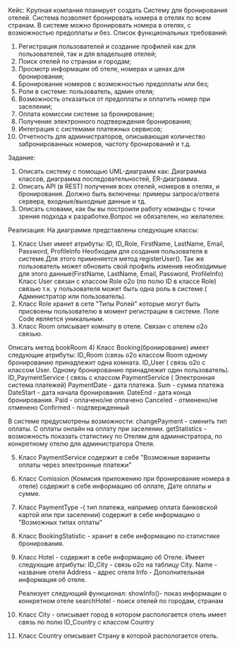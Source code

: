Кейс:
Крупная компания планирует создать Систему для бронирования отелей. Система позволяет бронировать номера в отелях по всем странам. В системе можно бронировать номера в отелях, с возможностью предоплаты и без.
Список функциональных требований:
1. Регистрация пользователей и создание профилей как для пользователей, так и для владельцев отелей;
2. Поиск отелей по странам и городам;
3. Просмотр информации об отеле, номерах и ценах для бронирования;
4. Бронирование номеров с возможностью предоплаты или без;
5. Роли в системе: пользователь, админ отеля;
6. Возможность отказаться от предоплаты и оплатить номер при заселении;
7. Оплата комиссии системе за бронирование;
8. Получение электронного подтверждения бронирования;
9. Интеграция с системами платежных сервисов;
10. Отчетность для администраторов, описывающая количество забронированных номеров, частоту бронирований и т.д.

Задание:
1.	Описать систему с помощью UML-диаграмм как: Диаграмма классов, диаграмма последовательностей, ER-диаграмма.
2.	Описать API (в REST) получения всех отелей, номеров в отелях, и бронирования. Должно быть включены: примеры запроса/ответа сервера, входные/выходные данные и тд.
3.	Описать словами, как бы вы построили работу команды с точки зрения подхода к разработке.Вопрос не обязателен, но желателен.


Реализация:
На диаграмме представлены следующие классы:
1) Класс User имеет атрибуты: ID, ID_Role, FirstName, LastName, Email, Password, ProfileInfo
Необходим для создания пользователя в системе.Для этого применяется метод registerUser(). Так же пользователь может обновить свой профиль изменив необходимые для этого данные(FirstName, LastName, Email, Password, ProfileInfo)
Класс User связан с классом Role o2o (по полю ID в классе Role) связью т.к. у пользователя может быть одна роль в системе.( Администратор или пользователь).
2) Класс Role хранит в сете "Типы Ролей" которые могут быть присвоены пользователю в момент регистрации в системе. Поле Code является уникальным.
3) Класс Room описывает комнату в отеле. Связан с отелем o2o связью.

Описать метод bookRoom
4) Класс Booking(бронирование) имеет следующие атрибуты:
   ID_Room (связь o2o классом Room одному бронированию принадлежит одна комната.
   ID_User ( связь o2o с классом User. Одному бронированию принадлежит один пользователь).
   ID_PaymentService ( связь с классом PaymentService ( Электронная система платежей)
   PaymentDate - дата платежа.
   Sum - сумма платежа
   DateStart - дата начала бронирования.
   DateEnd - дата конца бронирования.
   Paid - оплачено/не оплачено
   Canceled - отменено/не отменено
   Confirmed -  подтвержденный

В системе предусмотрены возможности:
changePayment - сменить тип оплаты. С оплаты онлайн на оплату при заселении.
getStatistics - возможность показать статистику по Отелям для администратора, по конкретному отелю для администратора Отеля.

5) Класс PaymentService  содержит в себе "Возможные варианты оплаты через электронные платежи"
6) Класс Comission (Коммсия приложению при бронирование номера в отеле) содержит в себе информацию об оплате, Дате оплаты и сумме.
7) Класс PaymentType -( тип платежа, например оплата банковской картой или при заселении) содержит в себе информацию о "Возможных типах оплаты"
8) Класс BookingStatistic - хранит в себе информацию по статистике бронирования.
9) Класс Hotel - содержит в себе информацию об Отеле. Имеет следующие атрибуты:
   ID_City - связь o2o на таблицу City.
   Name - название отеля
   Address - адрес отеля
   Info - Дополнительная информация об отеле.

   Реализует следующий функционал:
   showInfo()- показ информации о конкретном отеле
   searchHotel - поиск отелей по городам, странам
   
10) Класс City - описывает город в котором распологается отель
    имеет связь по полю ID_Country с классом Country 
12) Класс Country описывает Страну в которой распологается отель.
   
     


   
